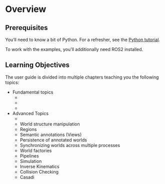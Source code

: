 # Overview

## Prerequisites
You’ll need to know a bit of Python. For a refresher, see the [Python tutorial](https://docs.python.org/3/tutorial/).

To work with the examples, you'll additionally need ROS2 installed.

## Learning Objectives

The user guide is divided into multiple chapters teaching you the following topics:

- Fundamental topics
  - [](loading-worlds)
  - [](visualizing-worlds)
  - [](creating-custom-bodies)
- Advanced Topics
  - [](world-state-manipulation)
  - World structure manipulation
  - Regions
  - Semantic annotations (Views)
  - Persistence of annotated worlds
  - Synchronizing worlds across multiple processes
  - World factories
  - Pipelines
  - Simulation
  - Inverse Kinematics
  - Collision Checking
  - Casadi

